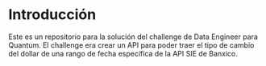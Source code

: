 # Introducción
Este es un repositorio para la solución del challenge de Data Engineer para Quantum. El challenge era crear un API para poder traer el tipo de cambio del dollar de una rango de fecha específica de la API SIE de Banxico.
